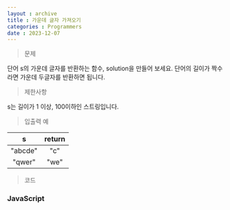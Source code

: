 ```yaml
---
layout : archive
title : 가운데 글자 가져오기
categories : Programmers
date : 2023-12-07
---
```

> 문제<br>

단어 s의 가운데 글자를 반환하는 함수, solution을 만들어 보세요. 단어의 길이가 짝수라면 가운데 두글자를 반환하면 됩니다.

> 제한사항<br>

s는 길이가 1 이상, 100이하인 스트링입니다.

> 입출력 예<br>

|s|return|
|:--:|:--:|
|"abcde"|"c"|
|"qwer"|"we"|

> 코드

### JavaScript

<script src="https://gist.github.com/kwontaehoon/a0edf9368b993a361b386df2ab4fe3b0.js"></script>